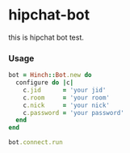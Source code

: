 hipchat-bot
===========

this is hipchat bot test.

### Usage
```ruby
bot = Hinch::Bot.new do
  configure do |c|
    c.jid      = 'your jid'
    c.room     = 'your room'
    c.nick     = 'your nick'
    c.password = 'your password'                                                                                                                                                                                   
  end
end

bot.connect.run
```

